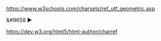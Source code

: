 https://www.w3schools.com/charsets/ref_utf_geometric.asp

&#9658 ►

https://dev.w3.org/html5/html-author/charref